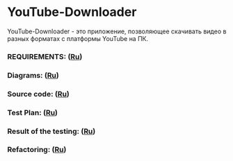 # YouTube-Downloader
 YouTube-Downloader - это приложение, позволяющее скачивать видео в разных форматах с платформы YouTube на ПК.

### REQUIREMENTS: ([Ru](https://github.com/ArtemBakun650502/YouTube-Downloader/blob/master/Documents/Requirements/Requirements.md))

### Diagrams: ([Ru](https://github.com/ArtemBakun650502/YouTube-Downloader/blob/master/Documents/Diagrams/README.md))

### Source code: ([Ru](https://github.com/ArtemBakun650502/YouTube-Downloader/tree/master/Project/src/main/java))

### Test Plan: ([Ru](https://github.com/ArtemBakun650502/YouTube-Downloader/blob/master/Testing/TestPlan.md))

### Result of the testing: ([Ru](https://github.com/ArtemBakun650502/YouTube-Downloader/blob/master/Testing/Test.md))

### Refactoring: ([Ru](https://github.com/ArtemBakun650502/YouTube-Downloader/blob/master/Documents/Refactoring/refactoring.md))

